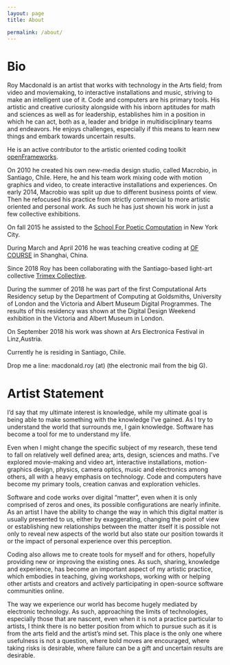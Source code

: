 ```yaml
---
layout: page
title: About

permalink: /about/
---
```



# Bio

Roy Macdonald is an artist that works with technology in the Arts field; from video and moviemaking, to interactive installations and music, striving to make an intelligent use of it. Code and computers are his primary tools.
His artistic and creative curiosity alongside with his inborn aptitudes for math and sciences as well as for leadership, establishes him in a position in which he can act, both as a, leader and bridge in multidisciplinary teams and endeavors. He enjoys challenges, especially if this means to learn new things and embark towards uncertain results.

He is an active contributor to the artistic oriented coding toolkit [openFrameworks](http://openframeworks.cc).

On 2010 he created his own new-media design studio, called Macrobio, in Santiago, Chile. Here, he and his team work mixing code with motion graphics and video, to create interactive installations and experiences. On early 2014, Macrobio was split up due to different business points of view. Then he refocused his practice from strictly commercial to more artistic oriented and personal work. As such he has just shown his work in just a few collective exhibitions.

On fall 2015 he assisted to the [School For Poetic Computation](http://sfpc.io) in New York City.

During March and April 2016 he was teaching creative coding at [OF COURSE](http://http://ofcourse.io/) in Shanghai, China.

Since 2018 Roy has been collaborating with the Santiago-based light-art collective [Trimex Collective](https://www.trimex.cl).

During the summer of 2018 he was part of the first Computational Arts Residency  setup by the Department of Computing at Goldsmiths, University of London and the Victoria and Albert Museum Digital Programmes. The results of this residency was shown at the Digital Design Weekend exhibition in the Victoria and Albert Museum in London.

On September 2018 his work was shown at Ars Electronica Festival in Linz,Austria.

Currently he is residing in Santiago, Chile.

Drop me a line: macdonald.roy (at) (the electronic mail from the big G).



# Artist Statement

I’d say that my ultimate interest is knowledge, while my ultimate goal is being able to make something with the knowledge I’ve gained.
As I try to understand the world that surrounds me, I gain knowledge.
Software has become a tool for me to understand my life.

Even when I might change the specific subject of my research, these tend to fall on relatively well defined area; arts, design, sciences and maths. I’ve explored movie-making and video art, interactive installations, motion-graphics design, physics, camera optics, music and electronics among others, all with a heavy emphasis on technology. Code and computers have become my primary tools, creation canvas and exploration vehicles.

Software and code works over digital “matter”, even when it is only comprised of zeros and ones, its possible configurations are nearly infinite. As an artist I have the ability to change the way in which this digital matter is usually presented to us, either by exaggerating, changing the point of view or establishing new relationships between the matter itself it is possible not only to reveal new aspects of the world but also state our position towards it or the impact of personal experience over this perception.

Coding also allows me to create tools for myself and for others, hopefully providing new or improving the existing ones. As such, sharing, knowledge and experience, has become an important aspect of my artistic practice, which embodies in teaching, giving workshops, working with or helping other artists and creators and actively participating in open-source software communities online.

The way we experience our world has become hugely mediated by electronic technology. As such, approaching the limits of technologies, especially those that are nascent, even when it is not a practice particular to artists, I think there is no better position from which to pursue such as it is from the arts field and the artist’s mind set. This place is the only one where usefulness is not a question, where bold moves are encouraged, where taking risks is desirable, where failure can be a gift and uncertain results are desirable.
